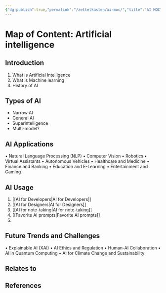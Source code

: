 ```yaml
---
{"dg-publish":true,"permalink":"/zettelkasten/ai-moc/","title":"AI MOC","tags":["status/todo","status/MOC","core/tech"],"created":"2023-10-10T16:05:43.115+01:00"}
---
```



# Map of Content: Artificial intelligence

## Introduction
1. What is Artificial Intelligence
2. What is Machine learning
3. History of AI

## Types of AI
- Narrow AI
- General AI
- Superintelligence
- Multi-model?

## AI Applications

•	Natural Language Processing (NLP)
•	Computer Vision
•	Robotics
•	Virtual Assistants
•	Autonomous Vehicles
•	Healthcare and Medicine
•	Finance and Banking
•	Education and E-Learning
•	Entertainment and Gaming

## AI Usage

1. [[AI for Developers\|AI for Developers]]
2. [[AI for Designers\|AI for Designers]]
3. [[AI for note-taking\|AI for note-taking]]
4. [[Favorite AI prompts\|Favorite AI prompts]]
5. 

## Future Trends and Challenges
•	Explainable AI (XAI)
•	AI Ethics and Regulation
•	Human-AI Collaboration
•	AI in Quantum Computing
•	AI for Climate Change and Sustainability





## Relates to
## References
